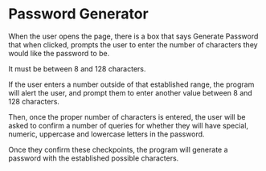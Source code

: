 # Password Generator 


When the user opens the page, there is a box that says Generate Password that when clicked, prompts the user to enter the number of characters they would like the password to be.  


It must be between 8 and 128 characters.  


If the user enters a number outside of that established range, the program will alert the user, and prompt them to enter another value between 8 and 128 characters.  


Then, once the proper number of characters is entered, the user will be asked to confirm a number of queries for whether they will have special, numeric, uppercase and lowercase letters in the password.  


Once they confirm these checkpoints, the program will generate a password with the established possible characters.  



